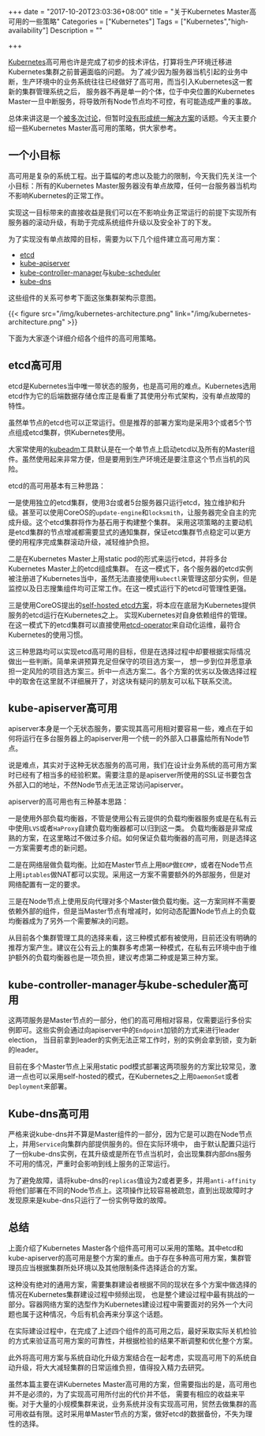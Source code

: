+++
date = "2017-10-20T23:03:36+08:00"
title = "关于Kubernetes Master高可用的一些策略"
Categories = ["Kubernetes"]
Tags = ["Kubernetes","high-availability"]
Description = ""

+++

[Kubernetes][kubernetes]高可用也许是完成了初步的技术评估，打算将生产环境迁移进Kubernetes集群之前普遍面临的问题。
为了减少因为服务器当机引起的业务中断，生产环境中的业务系统往往已经做好了高可用，而当引入Kubernetes这一套新的集群管理系统之后，
服务器不再是单一的个体，位于中央位置的Kubernetes Master一旦中断服务，将导致所有Node节点均不可控，有可能造成严重的事故。

总体来讲这是一个[被多次讨论][ha-doc1]，但暂时[没有形成统一解决方案][ha-doc2]的话题。今天主要介绍一些Kubernetes Master高可用的策略，供大家参考。

## 一个小目标

高可用是复杂的系统工程。出于篇幅的考虑以及能力的限制，今天我们先关注一个小目标：所有的Kubernetes Master服务器没有单点故障，任何一台服务器当机均不影响Kubernetes的正常工作。

实现这一目标带来的直接收益是我们可以在不影响业务正常运行的前提下实现所有服务器的滚动升级，有助于完成系统组件升级以及安全补丁的下发。

为了实现没有单点故障的目标，需要为以下几个组件建立高可用方案：

- [etcd][etcd]
- [kube-apiserver][kube-apiserver]
- [kube-controller-manager][kube-controller-manager]与[kube-scheduler][kube-scheduler]
- [kube-dns][kube-dns]

这些组件的关系可参考下面这张集群架构示意图。

{{< figure src="/img/kubernetes-architecture.png" link="/img/kubernetes-architecture.png" >}}

下面为大家逐个详细介绍各个组件的高可用策略。

## etcd高可用

etcd是Kubernetes当中唯一带状态的服务，也是高可用的难点。Kubernetes选用etcd作为它的后端数据存储仓库正是看重了其使用分布式架构，没有单点故障的特性。

虽然单节点的etcd也可以正常运行。但是推荐的部署方案均是采用3个或者5个节点组成etcd集群，供Kubernetes使用。

大家常使用的[kubeadm][kubeadm]工具默认是在一个单节点上启动etcd以及所有的Master组件。虽然使用起来非常方便，但是要用到生产环境还是要注意这个节点当机的风险。

etcd的高可用基本有三种思路：

一是使用独立的etcd集群，使用3台或者5台服务器只运行etcd，独立维护和升级。甚至可以使用CoreOS的`update-engine`和`locksmith`，让服务器完全自主的完成升级。这个etcd集群将作为基石用于构建整个集群。
采用这项策略的主要动机是etcd集群的节点增减都需要显式的通知集群，保证etcd集群节点稳定可以更方便的用程序完成集群滚动升级，减轻维护负担。

二是在Kubernetes Master上用static pod的形式来运行etcd，并将多台Kubernetes Master上的etcd组成集群。
在这一模式下，各个服务器的etcd实例被注册进了Kubernetes当中，虽然无法直接使用`kubectl`来管理这部分实例，但是监控以及日志搜集组件均可正常工作。在这一模式运行下的etcd可管理性更强。

三是使用CoreOS提出的[self-hosted etcd方案][self-hosted-etcd]，将本应在底层为Kubernetes提供服务的etcd运行在Kubernetes之上。
实现Kubernetes对自身依赖组件的管理。在这一模式下的etcd集群可以直接使用[etcd-operator][etcd-operator]来自动化运维，最符合Kubernetes的使用习惯。

这三种思路均可以实现etcd高可用的目标，但是在选择过程中却要根据实际情况做出一些判断。简单来讲预算充足但保守的项目选方案一，
想一步到位并愿意承担一定风险的项目选方案三。折中一点选方案二。各个方案的优劣以及做选择过程中的取舍在这里就不详细展开了，对这块有疑问的朋友可以私下联系交流。

## kube-apiserver高可用

apiserver本身是一个无状态服务，要实现其高可用相对要容易一些，难点在于如何将运行在多台服务器上的apiserver用一个统一的外部入口暴露给所有Node节点。

说是难点，其实对于这种无状态服务的高可用，我们在设计业务系统的高可用方案时已经有了相当多的经验积累。需要注意的是apiserver所使用的SSL证书要包含外部入口的地址，不然Node节点无法正常访问apiserver。

apiserver的高可用也有三种基本思路：

一是使用外部负载均衡器，不管是使用公有云提供的负载均衡器服务或是在私有云中使用`LVS`或者`HaProxy`自建负载均衡器都可以归到这一类。
负载均衡器是非常成熟的方案，在这里略过不做过多介绍。如何保证负载均衡器的高可用，则是选择这一方案需要考虑的新问题。

二是在网络层做负载均衡。比如在Master节点上用`BGP`做`ECMP`，或者在Node节点上用`iptables`做NAT都可以实现。采用这一方案不需要额外的外部服务，但是对网络配置有一定的要求。

三是在Node节点上使用反向代理对多个Master做负载均衡。这一方案同样不需要依赖外部的组件，但是当Master节点有增减时，如何动态配置Node节点上的负载均衡器成为了另外一个需要解决的问题。

从目前各个集群管理工具的选择来看，这三种模式都有被使用，目前还没有明确的推荐方案产生。建议在公有云上的集群多考虑第一种模式，在私有云环境中由于维护额外的负载均衡器也是一项负担，建议考虑第二种或是第三种方案。

## kube-controller-manager与kube-scheduler高可用

这两项服务是Master节点的一部分，他们的高可用相对容易，仅需要运行多份实例即可。这些实例会通过向apiserver中的`Endpoint`加锁的方式来进行leader election，
当目前拿到leader的实例无法正常工作时，别的实例会拿到锁，变为新的leader。

目前在多个Master节点上采用static pod模式部署这两项服务的方案比较常见，激进一点也可以采用self-hosted的模式，在Kubernetes之上用`DaemonSet`或者`Deployment`来部署。

## Kube-dns高可用

严格来说kube-dns并不算是Master组件的一部分，因为它是可以跑在Node节点上，并用`Service`向集群内部提供服务的。但在实际环境中，
由于默认配置只运行了一份kube-dns实例，在其升级或是所在节点当机时，会出现集群内部dns服务不可用的情况，严重时会影响到线上服务的正常运行。

为了避免故障，请将kube-dns的`replicas`值设为2或者更多，并用`anti-affinity`将他们部署在不同的Node节点上。这项操作比较容易被疏忽，直到出现故障时才发现原来是kube-dns只运行了一份实例导致的故障。

## 总结

上面介绍了Kubernetes Master各个组件高可用可以采用的策略。其中etcd和kube-apiserver的高可用是整个方案的重点。由于存在多种高可用方案，集群管理员应当根据集群所处环境以及其他限制条件选择适合的方案。

这种没有绝对的通用方案，需要集群建设者根据不同的现状在多个方案中做选择的情况在Kubernetes集群建设过程中频频出现，
也是整个建设过程中最有挑战的一部分。容器网络方案的选型作为Kubernetes建设过程中需要面对的另外一个大问题也属于这种情况，今后有机会再来分享这个话题。

在实际建设过程中，在完成了上述四个组件的高可用之后，最好采取实际关机检验的方式来验证高可用方案的可靠性，并根据检验的结果不断调整和优化整个方案。

此外将高可用方案与系统自动化升级方案结合在一起考虑，实现高可用下的系统自动升级，将大大减轻集群的日常运维负担，值得投入精力去研究。

虽然本篇主要在讲Kubernetes Master高可用的方案，但需要指出的是，高可用也并不是必须的，为了实现高可用所付出的代价并不低，
需要有相应的收益来平衡。对于大量的小规模集群来说，业务系统并没有实现高可用，贸然去做集群的高可用收益有限。这时采用单Master节点的方案，做好etcd的数据备份，不失为理性的选择。

[kubernetes]: https://kubernetes.io/
[ha-doc1]: https://kubernetes.io/docs/admin/high-availability/
[ha-doc2]: https://kubernetes.io/docs/tasks/administer-cluster/highly-available-master/
[etcd]: https://github.com/coreos/etcd
[kube-apiserver]: https://kubernetes.io/docs/admin/kube-apiserver/
[kube-controller-manager]: https://kubernetes.io/docs/admin/kube-controller-manager/
[kube-scheduler]: https://kubernetes.io/docs/admin/kube-scheduler/
[kube-dns]: https://github.com/kubernetes/dns
[kubeadm]: https://kubernetes.io/docs/setup/independent/create-cluster-kubeadm/
[self-hosted-etcd]: https://github.com/kubernetes-incubator/bootkube/issues/31
[etcd-operator]: https://github.com/coreos/etcd-operator

